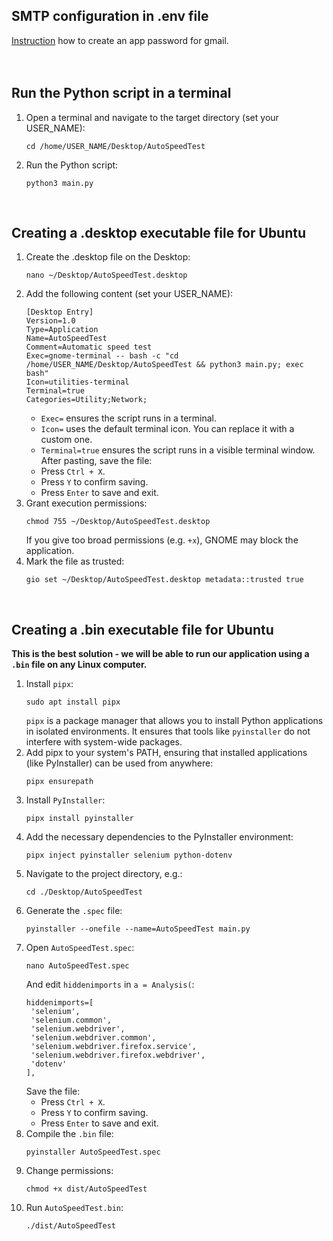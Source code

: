 ## SMTP configuration in .env file
[Instruction](https://itsupport.umd.edu/itsupport?id=kb_article_view&sysparm_article=KB0015112) how to create an app password for gmail.
</br></br></br>

## Run the Python script in a terminal
1. Open a terminal and navigate to the target directory (set your USER_NAME):
   ```
   cd /home/USER_NAME/Desktop/AutoSpeedTest
   ```
2. Run the Python script:
   ```
   python3 main.py
   ```
</br>

## Creating a .desktop executable file for Ubuntu
1. Create the .desktop file on the Desktop:
   ```
   nano ~/Desktop/AutoSpeedTest.desktop
   ```
2. Add the following content (set your USER_NAME):
   ```
   [Desktop Entry]
   Version=1.0
   Type=Application
   Name=AutoSpeedTest
   Comment=Automatic speed test
   Exec=gnome-terminal -- bash -c "cd /home/USER_NAME/Desktop/AutoSpeedTest && python3 main.py; exec bash"
   Icon=utilities-terminal
   Terminal=true
   Categories=Utility;Network;
   ```
   * `Exec=` ensures the script runs in a terminal.
   * `Icon=` uses the default terminal icon. You can replace it with a custom one.
   * `Terminal=true` ensures the script runs in a visible terminal window.\
   After pasting, save the file:
   * Press `Ctrl + X`.
   * Press `Y` to confirm saving.
   * Press `Enter` to save and exit.
4. Grant execution permissions:
   ```
   chmod 755 ~/Desktop/AutoSpeedTest.desktop
   ```
   If you give too broad permissions (e.g. `+x`), GNOME may block the application.
5. Mark the file as trusted:
   ```
   gio set ~/Desktop/AutoSpeedTest.desktop metadata::trusted true
   ```
</br>

## Creating a .bin executable file for Ubuntu
**This is the best solution - we will be able to run our application using a `.bin` file on any Linux computer.**
1. Install `pipx`:
   ```
   sudo apt install pipx
   ```
   `pipx` is a package manager that allows you to install Python applications in isolated environments. It ensures that tools like `pyinstaller` do not interfere with system-wide packages.
2. Add pipx to your system's PATH, ensuring that installed applications (like PyInstaller) can be used from anywhere:
   ```
   pipx ensurepath
   ```
3. Install `PyInstaller`:
   ```
   pipx install pyinstaller
   ```
4. Add the necessary dependencies to the PyInstaller environment:
   ```
   pipx inject pyinstaller selenium python-dotenv
   ```
5. Navigate to the project directory, e.g.:
   ```
   cd ./Desktop/AutoSpeedTest
   ```
6. Generate the `.spec` file:
   ```
   pyinstaller --onefile --name=AutoSpeedTest main.py
   ```
7. Open `AutoSpeedTest.spec`:
   ```
   nano AutoSpeedTest.spec
   ```
   And edit `hiddenimports` in `a = Analysis(`:
   ```
   hiddenimports=[
    'selenium',
    'selenium.common',
    'selenium.webdriver',
    'selenium.webdriver.common',
    'selenium.webdriver.firefox.service',
    'selenium.webdriver.firefox.webdriver',
    'dotenv'
   ],
   ```
   Save the file:
   * Press `Ctrl + X`.
   * Press `Y` to confirm saving.
   * Press `Enter` to save and exit.
8. Compile the `.bin` file:
   ```
   pyinstaller AutoSpeedTest.spec
   ```
10. Change permissions:
    ```
    chmod +x dist/AutoSpeedTest
    ```
11. Run `AutoSpeedTest.bin`:
    ```
    ./dist/AutoSpeedTest
    ```

